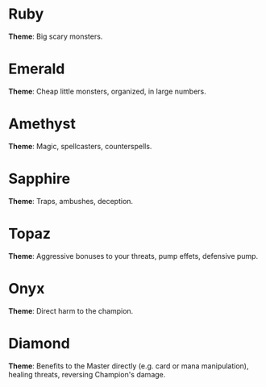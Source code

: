 # Ruby
**Theme**: Big scary monsters.

# Emerald
**Theme**: Cheap little monsters, organized, in large numbers.

# Amethyst
**Theme**: Magic, spellcasters, counterspells.

# Sapphire
**Theme**: Traps, ambushes, deception.

# Topaz
**Theme**: Aggressive bonuses to your threats, pump effets, defensive pump.

# Onyx
**Theme**: Direct harm to the champion.

# Diamond
**Theme**: Benefits to the Master directly (e.g. card or mana manipulation), healing threats, reversing Champion's damage.

